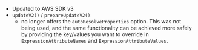 - Updated to AWS SDK v3
- `updateV2()` / `prepareUpdateV2()`
  - no longer offers the `autoResolveProperties` option. This was not being used, and the same functionality can be achieved more safely by providing the key/values you want to override in `ExpressionAttributeNames` and `ExpressionAttributeValues`.